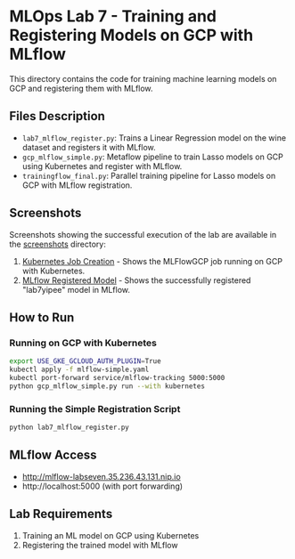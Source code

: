 # MLOps Lab 7 - Training and Registering Models on GCP with MLflow

This directory contains the code for training machine learning models on GCP and registering them with MLflow.

## Files Description

- `lab7_mlflow_register.py`: Trains a Linear Regression model on the wine dataset and registers it with MLflow.
- `gcp_mlflow_simple.py`: Metaflow pipeline to train Lasso models on GCP using Kubernetes and register with MLflow.
- `trainingflow_final.py`: Parallel training pipeline for Lasso models on GCP with MLflow registration.

## Screenshots

Screenshots showing the successful execution of the lab are available in the [screenshots](./screenshots) directory:

1. [Kubernetes Job Creation](./screenshots/Kubernetes%20Job%20Creation.png) - Shows the MLFlowGCP job running on GCP with Kubernetes.
2. [MLflow Registered Model](./screenshots/MLflow%20Registered%20Model.png) - Shows the successfully registered "lab7yipee" model in MLflow.

## How to Run

### Running on GCP with Kubernetes

```bash
export USE_GKE_GCLOUD_AUTH_PLUGIN=True
kubectl apply -f mlflow-simple.yaml
kubectl port-forward service/mlflow-tracking 5000:5000
python gcp_mlflow_simple.py run --with kubernetes
```

### Running the Simple Registration Script

```bash
python lab7_mlflow_register.py
```

## MLflow Access

- http://mlflow-labseven.35.236.43.131.nip.io
- http://localhost:5000 (with port forwarding)

## Lab Requirements

1. Training an ML model on GCP using Kubernetes
2. Registering the trained model with MLflow 